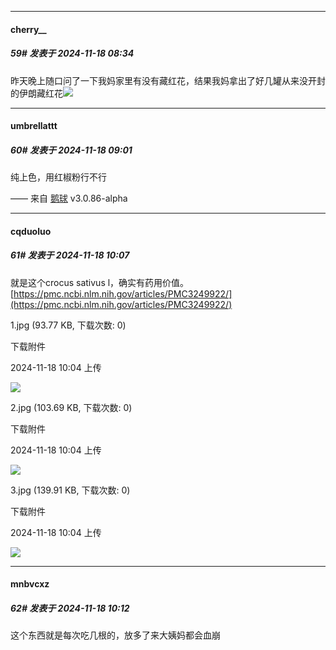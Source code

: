 ﻿
*****

####  cherry__  
##### 59#       发表于 2024-11-18 08:34

昨天晚上随口问了一下我妈家里有没有藏红花，结果我妈拿出了好几罐从来没开封的伊朗藏红花<img src="https://static.saraba1st.com/image/smiley/face2017/105.png" referrerpolicy="no-referrer">


*****

####  umbrellattt  
##### 60#       发表于 2024-11-18 09:01

纯上色，用红椒粉行不行

—— 来自 [鹅球](https://www.pgyer.com/xfPejhuq) v3.0.86-alpha


*****

####  cqduoluo  
##### 61#       发表于 2024-11-18 10:07

就是这个crocus sativus l，确实有药用价值。
[https://pmc.ncbi.nlm.nih.gov/articles/PMC3249922/](https://pmc.ncbi.nlm.nih.gov/articles/PMC3249922/)

1.jpg
(93.77 KB, 下载次数: 0)

下载附件

2024-11-18 10:04 上传

<img src="https://img.saraba1st.com/forum/202411/18/100422dya5cyll2a5gc5lg.jpg" referrerpolicy="no-referrer">

2.jpg
(103.69 KB, 下载次数: 0)

下载附件

2024-11-18 10:04 上传

<img src="https://img.saraba1st.com/forum/202411/18/100422j75jd0545u5k8z56.jpg" referrerpolicy="no-referrer">

3.jpg
(139.91 KB, 下载次数: 0)

下载附件

2024-11-18 10:04 上传

<img src="https://img.saraba1st.com/forum/202411/18/100422opuwjbc1z8qkfok8.jpg" referrerpolicy="no-referrer">


*****

####  mnbvcxz  
##### 62#       发表于 2024-11-18 10:12

这个东西就是每次吃几根的，放多了来大姨妈都会血崩

